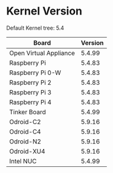 
# Kernel Version

Default Kernel tree: 5.4

| Board | Version |
|-------|---------|
| Open Virtual Appliance | 5.4.99 |
| Raspberry Pi | 5.4.83 |
| Raspberry Pi 0-W | 5.4.83 |
| Raspberry Pi 2 | 5.4.83 |
| Raspberry Pi 3 | 5.4.83 |
| Raspberry Pi 4 | 5.4.83 |
| Tinker Board | 5.4.99 |
| Odroid-C2 | 5.9.16 |
| Odroid-C4 | 5.9.16 |
| Odroid-N2 | 5.9.16 |
| Odroid-XU4 | 5.9.16 |
| Intel NUC | 5.4.99 |
